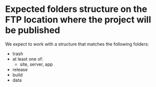 # Expected folders structure on the FTP location where the project will be published

We expect to work with a structure that matches the following folders:

- trash
- at least one of:
    - site, server, app
- release
- build
- data